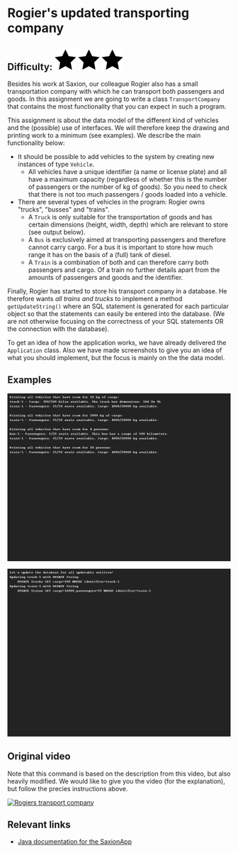 # Rogier's updated transporting company
## Difficulty: ![Filled](../resources/star-filled.svg) ![Filled](../resources/star-filled.svg) ![Filled](../resources/star-filled.svg) 

Besides his work at Saxion, our colleague Rogier also has a small transportation company with which he can transport both 
passengers and goods. In this assignment we are going to write a class `TransportCompany` that contains the most 
functionality that you can expect in such a program.

This assignment is about the data model of the different kind of vehicles and the (possible) use of interfaces. We will
therefore keep the drawing and printing work to a minimum (see examples). We describe the main functionality below:
* It should be possible to add vehicles to the system by creating new instances of type `Vehicle`.
    * All vehicles have a unique identifier (a name or license plate) and all have a maximum capacity (regardless of
      whether this is the number of passengers or the number of kg of goods). So you need to check that there is not too 
      much passengers / goods loaded into a vehicle.
* There are several types of vehicles in the program: Rogier owns "trucks", "busses" and "trains".
    * A `Truck` is only suitable for the transportation of goods and has certain dimensions (height, width, depth)
      which are relevant to store (see output below).
    * A `Bus` is exclusively aimed at transporting passengers and therefore cannot carry cargo. For a bus it is 
      important to store how much range it has on the basis of a (full) tank of diesel.
    * A `Train` is a combination of both and can therefore carry both passengers and cargo. Of a train no further details 
      apart from the amounts of passengers and goods and the identifier.

Finally, Rogier has started to store his transport company in a database. He therefore wants _all trains and trucks_ to implement
a method `getUpdateString()` where an SQL statement is generated for each particular object so that the statements can
easily be entered into the database. (We are not otherwise focusing on the correctness of your SQL statements OR the 
connection with the database).

To get an idea of how the application works, we have already delivered the `Application` class. Also we have
made screenshots to give you an idea of what you should implement, but the focus is mainly on the
the data model.

## Examples

![Example](sample_output0.png)

![Example](sample_output1.png)

## Original video
Note that this command is based on the description from this video, but also heavily modified. We would like to give you the video
(for the explanation), but follow the precies instructions above.

[![Rogiers transport company](http://img.youtube.com/vi/oBQpXE6LLq8/0.jpg)](http://www.youtube.com/watch?v=oBQpXE6LLq8)

## Relevant links
* [Java documentation for the SaxionApp](https://saxionapp.hboictlab.nl/nl/saxion/app/SaxionApp.html)
